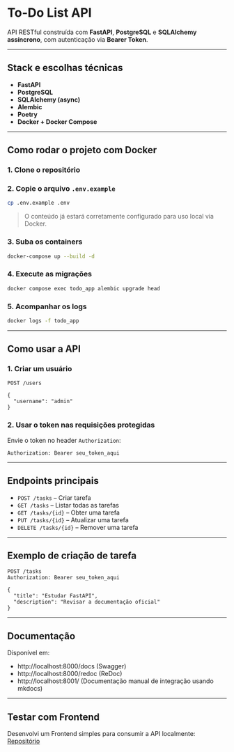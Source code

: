 # To-Do List API

API RESTful construída com **FastAPI**, **PostgreSQL** e **SQLAlchemy assíncrono**, com autenticação via **Bearer Token**.

---

## Stack e escolhas técnicas

- **FastAPI**
- **PostgreSQL**
- **SQLAlchemy (async)**
- **Alembic**
- **Poetry**
- **Docker + Docker Compose**

---

## Como rodar o projeto com Docker

### 1. Clone o repositório


### 2. Copie o arquivo `.env.example`

```bash
cp .env.example .env
```

> O conteúdo já estará corretamente configurado para uso local via Docker.

### 3. Suba os containers

```bash
docker-compose up --build -d
```

### 4. Execute as migrações

```bash
docker compose exec todo_app alembic upgrade head
```

### 5. Acompanhar os logs

```bash
docker logs -f todo_app
```

---

## Como usar a API

### 1. Criar um usuário

```http
POST /users

{
  "username": "admin"
}
```

### 2. Usar o token nas requisições protegidas

Envie o token no header `Authorization`:

```
Authorization: Bearer seu_token_aqui
```

---

## Endpoints principais

- `POST /tasks` – Criar tarefa
- `GET /tasks` – Listar todas as tarefas
- `GET /tasks/{id}` – Obter uma tarefa
- `PUT /tasks/{id}` – Atualizar uma tarefa
- `DELETE /tasks/{id}` – Remover uma tarefa

---

## Exemplo de criação de tarefa

```http
POST /tasks
Authorization: Bearer seu_token_aqui

{
  "title": "Estudar FastAPI",
  "description": "Revisar a documentação oficial"
}
```

---

## Documentação

Disponível em:

- http://localhost:8000/docs  (Swagger)
- http://localhost:8000/redoc (ReDoc)
- http://localhost:8001/ (Documentação manual de integração usando mkdocs)

---

## Testar com Frontend

Desenvolvi um Frontend simples para consumir a API localmente: [Repositório](https://github.com/caiovidinha/todo-front)
